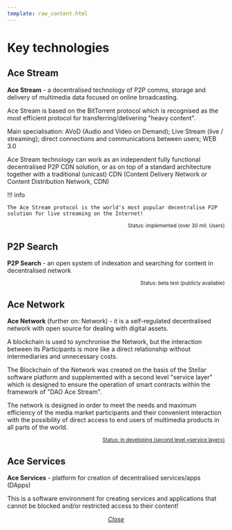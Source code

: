 ```yaml
---
template: raw_content.html
---
```


# Key technologies

## Ace Stream
**Ace Stream** - a decentralised technology of P2P comms, storage and delivery of multimedia data focused on online broadcasting. 

Ace Stream is based on the BitTorrent protocol which is recognised as the most efficient protocol for transferring/delivering "heavy content".

Main specialisation: AVoD (Audio and Video on Demand); Live Stream (live / streaming); direct connections and communications between users; WEB 3.0

Ace Stream technology can work as an independent fully functional decentralised P2P CDN solution, or as on top of a standard architecture together with a traditional (unicast) CDN (Content Delivery Network or Content Distribution Network, CDN)

!!! info

    The Ace Stream protocol is the world's most popular decentralise P2P solution for live streaming on the Internet!

<p style="text-align: right">
    <small>
        Status: implemented (over 30 mil. Users)
        <!-- TODO: link to the docs -->
    </small>
</p>


## P2P Search

**P2P Search** - an open system of indexation and searching for content in decentralised network

<p style="text-align: right">
    <small>
        Status: beta test (publicly available)
        <!-- TODO: link to the docs -->
    </small>
</p>


## Ace Network

**Ace Network** (further on: Network) - it is a self-regulated decentralised network with open source for dealing with digital assets.

A blockchain is used to synchronise the Network, but the interaction between its Participants is more like a direct relationship without intermediaries and unnecessary costs.

The Blockchain of the Network was created on the basis of the Stellar software platform and supplemented with a second level "service layer" which is designed to ensure the operation of smart contracts within the framework of "DAO Ace Stream".

The network is designed in order to meet the needs and maximum efficiency of the media market participants and their convenient interaction with the possibility of direct access to end users of multimedia products in all parts of the world.

<p style="text-align: right">
    <small>
        <a href="../../../get-started/intro" target="_top">Status: in developing (second level «service layer»)</a>
    </small>
</p>


## Ace Services

**Ace Services** - platform for creation of decentralised services/apps (DApps) 

This is a software environment for creating services and applications that cannot be blocked and/or restricted access to their content!

<p style="text-align: center">
    <em>
        <a class="md-button mdx-button--transparent-light close-popup-inner" href="#">
            Close
        </a>
    </em>
</p>
